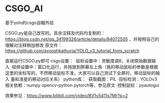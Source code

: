 # CSGO_AI
基于yolo的csgo自瞄外挂

CSGO.py是自己改写的。其余注释及代码均复制的：https://blog.csdn.net/qq_34199326/article/details/84072505 ，并按照自己的理解对注释稍加修改
原文件：https://github.com/ayooshkathuria/YOLO_v3_tutorial_from_scratch

直接运行CSGO.py即可
csgo设置：
·鼠标设置中：灵敏度调8，关闭原始数据输入
·视频设置中：窗口化运行，并拖放到屏幕左上角（我的移动鼠标的参数是根据这里的坐标写的，不然移动鼠标不准，大家可以自己测试下全屏时，移动鼠标的输入   量和准星的移动对应关系）
python库：
·获取截图：PIL
·目标检测：YOLOv3相关依赖：numpy opencv-python pytorch等，参见原文
·控制鼠标：pyautogui

效果参见：https://www.bilibili.com/video/BV1v5411x7Mr?p=2
